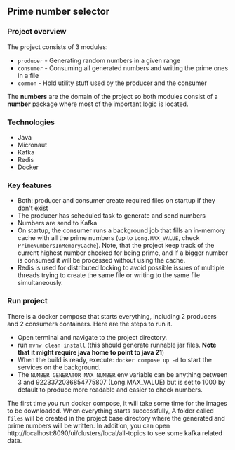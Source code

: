## Prime number selector
### Project overview
The project consists of 3 modules:
- `producer` - Generating random numbers in a given range
- `consumer` - Consuming all generated numbers and writing the prime ones in a file
- `common` - Hold utility stuff used by the producer and the consumer

The **numbers** are the domain of the project so both modules consist of a **number** package
where most of the important logic is located.

### Technologies
- Java
- Micronaut
- Kafka
- Redis
- Docker

### Key features
- Both: producer and consumer create required files on startup if they don't exist
- The producer has scheduled task to generate and send numbers
- Numbers are send to Kafka
- On startup, the consumer runs a background job that fills an in-memory cache with all the prime numbers (up to `Long.MAX_VALUE`, check `PrimeNumbersInMemoryCache`).
Note, that the project keep track of the current highest number checked for being prime, and if a bigger number is consumed
it will be processed without using the cache.
- Redis is used for distributed locking to avoid possible issues of multiple threads trying to create the same file or writing to the same file simultaneously.

### Run project
There is a docker compose that starts everything, including 2 producers and 2 consumers containers. Here are the steps to run it.

- Open terminal and navigate to the project directory.
- run `mvnw clean install` (this should generate runnable jar files. **Note that it might require java home to point to java 21**)
- When the build is ready, execute: `docker compose up -d` to start the services on the background.
- The `NUMBER_GENERATOR_MAX_NUMBER` env variable can be anything between 3 and 9223372036854775807 (Long.MAX_VALUE) but is set to 1000 by default to produce more readable and easier to check numbers.

The first time you run docker compose, it will take some time for the images to be downloaded. When everything starts successfully,
A folder called `files` will be created in the project base directory where the generated and prime numbers will be written.
In addition, you can open http://localhost:8090/ui/clusters/local/all-topics to see some kafka related data.


